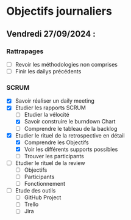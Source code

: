 # Objectifs journaliers

## Vendredi 27/09/2024 :

### Rattrapages

- [ ] Revoir les méthodologies non comprises
- [ ] Finir les dailys précédents

### SCRUM

- [X] Savoir réaliser un daily meeting
- [X] Etudier les rapports SCRUM
  - [ ] Etudier la vélocité
  - [X] Savoir construire le burndown Chart
  - [ ] Comprendre le tableau de la backlog
- [X] Etudier le rituel de la retrospective en détail
  - [X] Comprendre les Objectifs
  - [X] Voir les différents supports possibles
  - [ ] Trouver les participants
- [ ] Etudier le rituel de la review
  - [ ] Objectifs
  - [ ] Participants
  - [ ] Fonctionnement
- [ ] Etude des outils
  - [ ] GitHub Project
  - [ ] Trello
  - [ ] Jira